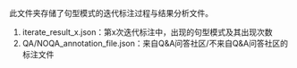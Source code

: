 此文件夹存储了句型模式的迭代标注过程与结果分析文件。

1. iterate_result_x.json：第x次迭代标注中，出现的句型模式及其出现次数
2. QA/NOQA_annotation_file.json：来自Q&A问答社区/不来自Q&A问答社区的标注文件